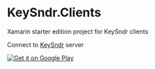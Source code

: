 # KeySndr.Clients
Xamarin starter edition project for KeySndr clients

Connect to [KeySndr] server


<a href="https://play.google.com/store/apps/details?id=com.blockz3d.keysndr_web">
	<img alt="Get it on Google Play" src="https://developer.android.com/images/brand/en_generic_rgb_wo_60.png" />
</a>

[//]: # (These are reference links used in the body of this note and get stripped out when the markdown processor does its job. There is no need to format nicely because it shouldn't be seen. Thanks SO - http://stackoverflow.com/questions/4823468/store-comments-in-markdown-syntax)

   [KeySndr]: <https://github.com/samiy-xx/keysndr>